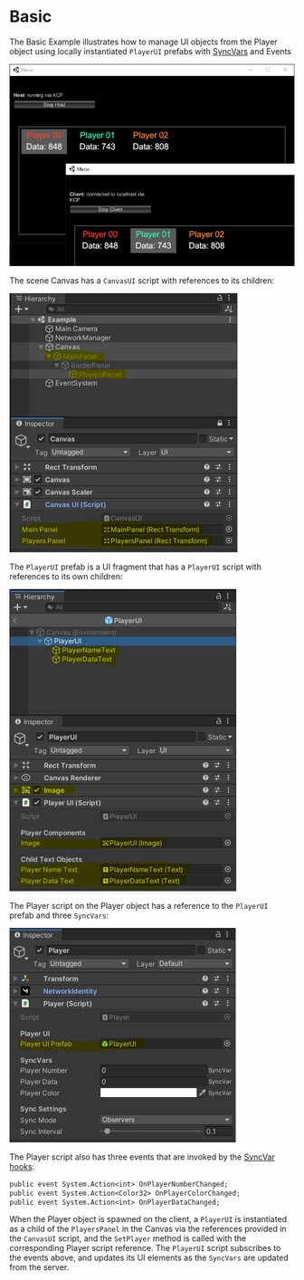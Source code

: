 # Basic

The Basic Example illustrates how to manage UI objects from the Player object using locally instantiated `PlayerUI` prefabs with [SyncVars](../guides/synchronization/syncvars.md) and Events

![](<../../.gitbook/assets/image (103).png>)

The scene Canvas has a `CanvasUI` script with references to its children:

![Scene Canvas](<../../.gitbook/assets/image (12).png>)

The `PlayerUI` prefab is a UI fragment that has a `PlayerUI` script with references to its own children:

![PlayerUI Prefab](<../../.gitbook/assets/image (109).png>)

The Player script on the Player object has a reference to the `PlayerUI` prefab and three `SyncVars`:

![Player Object](<../../.gitbook/assets/image (119).png>)

The Player script also has three events that are invoked by the [SyncVar hooks](../guides/synchronization/syncvar-hooks.md):

```
public event System.Action<int> OnPlayerNumberChanged;
public event System.Action<Color32> OnPlayerColorChanged;
public event System.Action<int> OnPlayerDataChanged;
```

When the Player object is spawned on the client, a `PlayerUI` is instantiated as a child of the `PlayersPanel` in the Canvas via the references provided in the `CanvasUI` script, and the `SetPlayer` method is called with the corresponding Player script reference.  The `PlayerUI` script subscribes to the events above, and updates its UI elements as the `SyncVars` are updated from the server.
